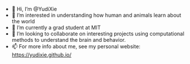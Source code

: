 - 👋 Hi, I’m @YudiXie
- 👀 I’m interested in understanding how human and animals learn about the world
- 🌱 I’m currently a grad student at MIT
- 💞️ I’m looking to collaborate on interesting projects using computational methods to understand the brain and behavior.
- 📫 For more info about me, see my personal website: https://yudixie.github.io/

<!---
YudiXie/YudiXie is a ✨ special ✨ repository because its `README.md` (this file) appears on your GitHub profile.
You can click the Preview link to take a look at your changes.
--->
